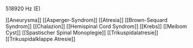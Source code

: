 518920 Hz (E)

[[Aneurysma]]
[[Asperger-Syndrom]]
[[Atresia]]
[[Brown-Sequard Syndrom]]
[[Chalazion]]
[[Hemispinal Cord Syndrom]]
[[Krebs]]
[[Meibom Cyst]]
[[Spastischer Spinal Monoplegie]]
[[Trikuspidalatresie]]
[[Trikuspidalklappe Atresie]]